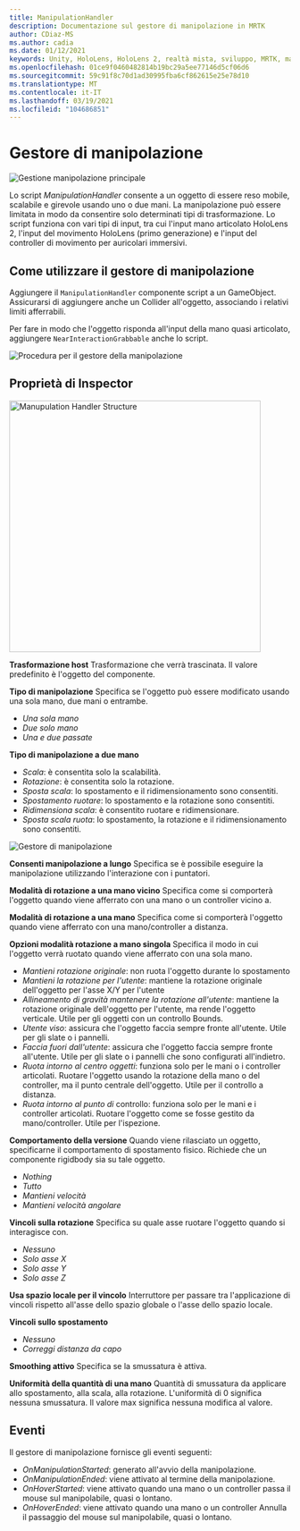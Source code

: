 ```yaml
---
title: ManipulationHandler
description: Documentazione sul gestore di manipolazione in MRTK
author: CDiaz-MS
ms.author: cadia
ms.date: 01/12/2021
keywords: Unity, HoloLens, HoloLens 2, realtà mista, sviluppo, MRTK, manipolazione,
ms.openlocfilehash: 01ce9f0460482814b19bc29a5ee77146d5cf06d6
ms.sourcegitcommit: 59c91f8c70d1ad30995fba6cf862615e25e78d10
ms.translationtype: MT
ms.contentlocale: it-IT
ms.lasthandoff: 03/19/2021
ms.locfileid: "104686851"
---
```

# <a name="manipulation-handler"></a>Gestore di manipolazione

![Gestione manipolazione principale](../images/manipulation-handler/MRTK_Manipulation_Main.png)

Lo script *ManipulationHandler* consente a un oggetto di essere reso mobile, scalabile e girevole usando uno o due mani. La manipolazione può essere limitata in modo da consentire solo determinati tipi di trasformazione. Lo script funziona con vari tipi di input, tra cui l'input mano articolato HoloLens 2, l'input del movimento HoloLens (primo generazione) e l'input del controller di movimento per auricolari immersivi.

## <a name="how-to-use-the-manipulation-handler"></a>Come utilizzare il gestore di manipolazione

Aggiungere il `ManipulationHandler` componente script a un GameObject. Assicurarsi di aggiungere anche un Collider all'oggetto, associando i relativi limiti afferrabili.

Per fare in modo che l'oggetto risponda all'input della mano quasi articolato, aggiungere `NearInteractionGrabbable` anche lo script.

![Procedura per il gestore della manipolazione](../images/manipulation-handler/MRTK_ManipulationHandler_Howto.png)

## <a name="inspector-properties"></a>Proprietà di Inspector

<img src="../images/manipulation-handler/MRTK_ManipulationHandler_Structure.png" width="450" alt="Manupulation Handler Structure">

**Trasformazione host** Trasformazione che verrà trascinata. Il valore predefinito è l'oggetto del componente.

**Tipo di manipolazione** Specifica se l'oggetto può essere modificato usando una sola mano, due mani o entrambe.

* *Una sola mano*
* *Due solo mano*
* *Una e due passate*

**Tipo di manipolazione a due mano**

* *Scala*: è consentita solo la scalabilità.
* *Rotazione*: è consentita solo la rotazione.
* *Sposta scala*: lo spostamento e il ridimensionamento sono consentiti.
* *Spostamento ruotare*: lo spostamento e la rotazione sono consentiti.
* *Ridimensiona scala*: è consentito ruotare e ridimensionare.
* *Sposta scala ruota*: lo spostamento, la rotazione e il ridimensionamento sono consentiti.

![Gestore di manipolazione](../images/manipulation-handler/MRTK_ManipulationHandler_TwoHanded.jpg)

**Consenti manipolazione a lungo** Specifica se è possibile eseguire la manipolazione utilizzando l'interazione con i puntatori.

**Modalità di rotazione a una mano vicino** Specifica come si comporterà l'oggetto quando viene afferrato con una mano o un controller vicino a.

**Modalità di rotazione a una mano** Specifica come si comporterà l'oggetto quando viene afferrato con una mano/controller a distanza.

**Opzioni modalità rotazione a mano singola** Specifica il modo in cui l'oggetto verrà ruotato quando viene afferrato con una sola mano.

* *Mantieni rotazione originale*: non ruota l'oggetto durante lo spostamento
* *Mantieni la rotazione per l'utente*: mantiene la rotazione originale dell'oggetto per l'asse X/Y per l'utente
* *Allineamento di gravità mantenere la rotazione all'utente*: mantiene la rotazione originale dell'oggetto per l'utente, ma rende l'oggetto verticale. Utile per gli oggetti con un controllo Bounds.
* *Utente viso*: assicura che l'oggetto faccia sempre fronte all'utente. Utile per gli slate o i pannelli.
* *Faccia fuori dall'utente*: assicura che l'oggetto faccia sempre fronte all'utente. Utile per gli slate o i pannelli che sono configurati all'indietro.
* *Ruota intorno al centro oggetti*: funziona solo per le mani o i controller articolati. Ruotare l'oggetto usando la rotazione della mano o del controller, ma il punto centrale dell'oggetto. Utile per il controllo a distanza.
* *Ruota intorno al punto di* controllo: funziona solo per le mani e i controller articolati. Ruotare l'oggetto come se fosse gestito da mano/controller. Utile per l'ispezione.

**Comportamento della versione** Quando viene rilasciato un oggetto, specificarne il comportamento di spostamento fisico. Richiede che un componente rigidbody sia su tale oggetto.

* *Nothing*
* *Tutto*
* *Mantieni velocità*
* *Mantieni velocità angolare*

**Vincoli sulla rotazione** Specifica su quale asse ruotare l'oggetto quando si interagisce con.

* *Nessuno*
* *Solo asse X*
* *Solo asse Y*
* *Solo asse Z*

**Usa spazio locale per il vincolo** Interruttore per passare tra l'applicazione di vincoli rispetto all'asse dello spazio globale o l'asse dello spazio locale.

**Vincoli sullo spostamento**

* *Nessuno*
* *Correggi distanza da capo*

**Smoothing attivo** Specifica se la smussatura è attiva.

**Uniformità della quantità di una mano** Quantità di smussatura da applicare allo spostamento, alla scala, alla rotazione. L'uniformità di 0 significa nessuna smussatura. Il valore max significa nessuna modifica al valore.

## <a name="events"></a>Eventi

Il gestore di manipolazione fornisce gli eventi seguenti:

* *OnManipulationStarted*: generato all'avvio della manipolazione.
* *OnManipulationEnded*: viene attivato al termine della manipolazione.
* *OnHoverStarted*: viene attivato quando una mano o un controller passa il mouse sul manipolabile, quasi o lontano.
* *OnHoverEnded*: viene attivato quando una mano o un controller Annulla il passaggio del mouse sul manipolabile, quasi o lontano.
